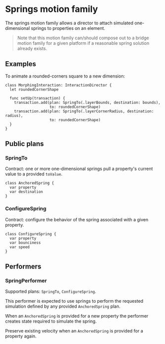 # Springs motion family

The springs motion family allows a director to attach simulated one-dimensional springs to properties on an element.

> Note that this motion family can/should compose out to a bridge motion family for a given platform if a reasonable spring solution already exists.

## Examples

To animate a rounded-corners square to a new dimension:

    class MorphingInteraction: InteractionDirector {
      let roundedCornerShape
      
      func setUp(transaction) {
        transaction.add(plan: SpringTo(.layerBounds, destination: bounds),
                        to: roundedCornerShape)
        transaction.add(plan: SpringTo(.layerCornerRadius, destination: radius),
                        to: roundedCornerShape)
      }
    }

## Public plans

### SpringTo

Contract: one or more one-dimensional springs pull a property's current value to a provided `toValue`.

    class AnchoredSpring {
      var property
      var destination
    }

### ConfigureSpring

Contract: configure the behavior of the spring associated with a given property.

    class ConfigureSpring {
      var property
      var bounciness
      var speed
    }

## Performers

### SpringPerformer

Supported plans: `SpringTo`, `ConfigureSpring`.

This performer is expected to use springs to perform the requested simulation defined by any provided `AnchoredSpring` plan.

When an `AnchoredSpring` is provided for a new property the performer creates state required to simulate the spring.

Preserve existing velocity when an `AnchoredSpring` is provided for a property again.